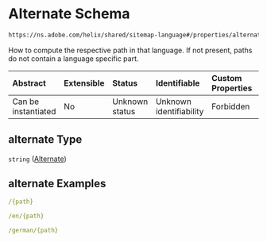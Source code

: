 # Alternate Schema

```txt
https://ns.adobe.com/helix/shared/sitemap-language#/properties/alternate
```

How to compute the respective path in that language. If not present, paths do not contain a language specific part.

| Abstract            | Extensible | Status         | Identifiable            | Custom Properties | Additional Properties | Access Restrictions | Defined In                                                                            |
| :------------------ | :--------- | :------------- | :---------------------- | :---------------- | :-------------------- | :------------------ | :------------------------------------------------------------------------------------ |
| Can be instantiated | No         | Unknown status | Unknown identifiability | Forbidden         | Allowed               | none                | [sitemap-language.schema.json\*](sitemap-language.schema.json "open original schema") |

## alternate Type

`string` ([Alternate](sitemap-language-properties-alternate.md))

## alternate Examples

```yaml
/{path}

```

```yaml
/en/{path}

```

```yaml
/german/{path}

```
